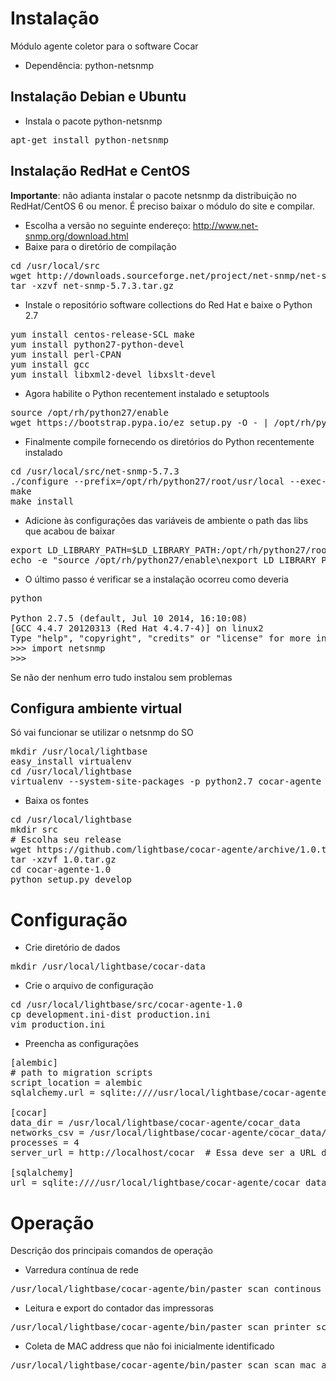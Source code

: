 Instalação
============

Módulo agente coletor para o software Cocar

* Dependência: python-netsnmp

Instalação Debian e Ubuntu
---------------------------------

* Instala o pacote python-netsnmp

<pre>
apt-get install python-netsnmp
</pre>

Instalação RedHat e CentOS
------------------------------

**Importante**: não adianta instalar o pacote netsnmp da distribuição no RedHat/CentOS 6 ou menor. É preciso baixar o módulo do site e compilar.

* Escolha a versão no seguinte endereço: http://www.net-snmp.org/download.html
* Baixe para o diretório de compilação

<pre>
cd /usr/local/src
wget http://downloads.sourceforge.net/project/net-snmp/net-snmp/5.7.3/net-snmp-5.7.3.tar.gz?r=&ts=1423067645&use_mirror=ufpr
tar -xzvf net-snmp-5.7.3.tar.gz
</pre>

* Instale o repositório software collections do Red Hat e baixe o Python 2.7

<pre>
yum install centos-release-SCL make
yum install python27-python-devel
yum install perl-CPAN
yum install gcc
yum install libxml2-devel libxslt-devel
</pre>

* Agora habilite o Python recentement instalado e setuptools

<pre>
source /opt/rh/python27/enable
wget https://bootstrap.pypa.io/ez_setup.py -O - | /opt/rh/python27/root/usr/bin/python
</pre>

* Finalmente compile fornecendo os diretórios do Python recentemente instalado

<pre>
cd /usr/local/src/net-snmp-5.7.3
./configure --prefix=/opt/rh/python27/root/usr/local --exec-prefix=/opt/rh/python27/root/usr/local --with-python-modules
make
make install
</pre>

* Adicione às configurações das variáveis de ambiente o path das libs que acabou de baixar

<pre>
export LD_LIBRARY_PATH=$LD_LIBRARY_PATH:/opt/rh/python27/root/usr/local/lib
echo -e "source /opt/rh/python27/enable\nexport LD_LIBRARY_PATH=\$LD_LIBRARY_PATH:/opt/rh/python27/root/usr/local/lib" >> ~/.bashrc
</pre>

* O último passo é verificar se a instalação ocorreu como deveria

<pre>
python

Python 2.7.5 (default, Jul 10 2014, 16:10:08) 
[GCC 4.4.7 20120313 (Red Hat 4.4.7-4)] on linux2
Type "help", "copyright", "credits" or "license" for more information.
>>> import netsnmp
>>> 
</pre>

Se não der nenhum erro tudo instalou sem problemas

Configura ambiente virtual
------------------------------

Só vai funcionar se utilizar o netsnmp do SO

<pre>
mkdir /usr/local/lightbase
easy_install virtualenv
cd /usr/local/lightbase
virtualenv --system-site-packages -p python2.7 cocar-agente
</pre>

* Baixa os fontes

<pre>
cd /usr/local/lightbase
mkdir src
# Escolha seu release
wget https://github.com/lightbase/cocar-agente/archive/1.0.tar.gz
tar -xzvf 1.0.tar.gz
cd cocar-agente-1.0
python setup.py develop
</pre>

Configuração
======================

* Crie diretório de dados

<pre>
mkdir /usr/local/lightbase/cocar-data
</pre>

* Crie o arquivo de configuração

<pre>
cd /usr/local/lightbase/src/cocar-agente-1.0
cp development.ini-dist production.ini
vim production.ini
</pre>

* Preencha as configurações

<pre>
[alembic]
# path to migration scripts
script_location = alembic
sqlalchemy.url = sqlite:////usr/local/lightbase/cocar-agente/cocar_data/cocar.db

[cocar]
data_dir = /usr/local/lightbase/cocar-agente/cocar_data
networks_csv = /usr/local/lightbase/cocar-agente/cocar_data/networks.csv
processes = 4
server_url = http://localhost/cocar  # Essa deve ser a URL do Cocar

[sqlalchemy]
url = sqlite:////usr/local/lightbase/cocar-agente/cocar_data/cocar.db
</pre>

Operação
================

Descrição dos principais comandos de operação

* Varredura contínua de rede

<pre>
/usr/local/lightbase/cocar-agente/bin/paster scan continous_scan
</pre>

* Leitura e export do contador das impressoras

<pre>
/usr/local/lightbase/cocar-agente/bin/paster scan printer_scan -t 10000000
</pre>

* Coleta de MAC address que não foi inicialmente identificado

<pre>
/usr/local/lightbase/cocar-agente/bin/paster scan scan_mac_all -a eth0 -t 10
</pre>

